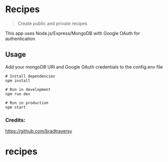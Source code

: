# Recipes

> Create public and private recipes

This app uses Node.js/Express/MongoDB with Google OAuth for authentication

## Usage

Add your mongoDB URI and Google OAuth credentials to the config.env file

```
# Install dependencies
npm install

# Run in development
npm run dev

# Run in production
npm start
```

### Credits:
https://github.com/bradtraversy


# recipes
